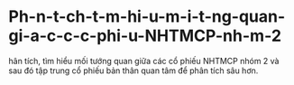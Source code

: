 # Ph-n-t-ch-t-m-hi-u-m-i-t-ng-quan-gi-a-c-c-c-phi-u-NHTMCP-nh-m-2
hân tích, tìm hiểu mối tướng quan giữa các cổ phiếu NHTMCP nhóm 2 và sau đó tập trung cổ phiếu bản thân quan tâm để phân tích sâu hơn.
